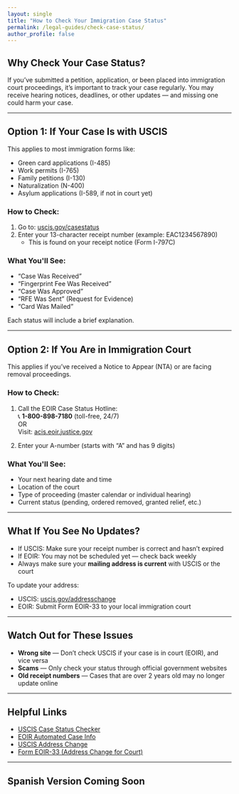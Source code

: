 ```yaml
---
layout: single
title: "How to Check Your Immigration Case Status"
permalink: /legal-guides/check-case-status/
author_profile: false
---
```


## Why Check Your Case Status?

If you’ve submitted a petition, application, or been placed into immigration court proceedings, it’s important to track your case regularly. You may receive hearing notices, deadlines, or other updates — and missing one could harm your case.

---

## Option 1: If Your Case Is with USCIS

This applies to most immigration forms like:
- Green card applications (I-485)
- Work permits (I-765)
- Family petitions (I-130)
- Naturalization (N-400)
- Asylum applications (I-589, if not in court yet)

### How to Check:
1. Go to: [uscis.gov/casestatus](https://egov.uscis.gov/casestatus/)
2. Enter your 13-character receipt number (example: EAC1234567890)
   - This is found on your receipt notice (Form I-797C)

### What You'll See:
- “Case Was Received”
- “Fingerprint Fee Was Received”
- “Case Was Approved”
- “RFE Was Sent” (Request for Evidence)
- “Card Was Mailed”

Each status will include a brief explanation.

---

## Option 2: If You Are in Immigration Court

This applies if you’ve received a Notice to Appear (NTA) or are facing removal proceedings.

### How to Check:
1. Call the EOIR Case Status Hotline:  
   📞 **1-800-898-7180** (toll-free, 24/7)  
   OR  
   Visit: [acis.eoir.justice.gov](https://acis.eoir.justice.gov/en/)

2. Enter your A-number (starts with “A” and has 9 digits)

### What You'll See:
- Your next hearing date and time
- Location of the court
- Type of proceeding (master calendar or individual hearing)
- Current status (pending, ordered removed, granted relief, etc.)

---

## What If You See No Updates?

- If USCIS: Make sure your receipt number is correct and hasn’t expired
- If EOIR: You may not be scheduled yet — check back weekly
- Always make sure your **mailing address is current** with USCIS or the court

To update your address:
- USCIS: [uscis.gov/addresschange](https://www.uscis.gov/addresschange)
- EOIR: Submit Form EOIR-33 to your local immigration court

---

## Watch Out for These Issues

- **Wrong site** — Don’t check USCIS if your case is in court (EOIR), and vice versa
- **Scams** — Only check your status through official government websites
- **Old receipt numbers** — Cases that are over 2 years old may no longer update online

---

## Helpful Links

- [USCIS Case Status Checker](https://egov.uscis.gov/casestatus/)
- [EOIR Automated Case Info](https://acis.eoir.justice.gov/en/)
- [USCIS Address Change](https://www.uscis.gov/addresschange)
- [Form EOIR-33 (Address Change for Court)](https://www.justice.gov/eoir/page/file/1123026/download)

---

## Spanish Version Coming Soon